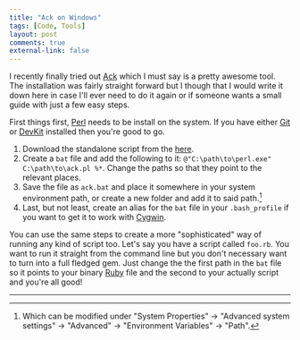 ```yaml
---
title: "Ack on Windows"
tags: [Code, Tools]
layout: post
comments: true
external-link: false
---
```


I recently finally tried out [Ack](http://betterthangrep.com/ "Ack") which I must say is a pretty awesome tool. The installation was fairly straight forward but I though that I would write it down here in case I'll ever need to do it again or if someone wants a small guide with just a few easy steps.

First things first, [Perl](http://www.perl.org/ "Perl") needs to be install on the system. If you have either [Git](http://git-scm.com/ "Git") or [DevKit](http://rubyinstaller.org/add-ons/devkit/ "DevKit") installed then you're good to go.

1. Download the standalone script from the [here](http://betterthangrep.com/install/ "How to install ack").
2. Create a `bat` file and add the following to it: `@"C:\path\to\perl.exe" C:\path\to\ack.pl %*`. Change the paths so that they point to the relevant places.
3. Save the file as `ack.bat` and place it somewhere in your system environment path, or create a new folder and add it to said path.[^20130221-1]
4. Last, but not least, create an alias for the `bat` file in your `.bash_profile` if you want to get it to work with [Cygwin](http://www.cygwin.com/ "Cygwin").

You can use the same steps to create a more "sophisticated" way of running any kind of script too. Let's say you have a script called `foo.rb`. You want to run it straight from the command line but you don't necessary want to turn into a full fledged gem. Just change the the first path in the `bat` file so it points to your binary [Ruby](http://www.ruby-lang.org/ "Ruby") file and the second to your actually script and you're all good!

***

[^20130221-1]: Which can be modified under "System Properties" &rarr; "Advanced system settings" &rarr; "Advanced" &rarr; "Environment Variables" &rarr; "Path".
